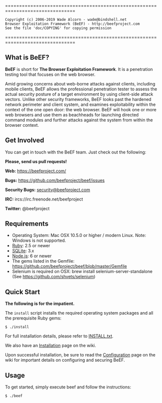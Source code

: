 ===============================================================================

    Copyright (c) 2006-2019 Wade Alcorn - wade@bindshell.net
    Browser Exploitation Framework (BeEF) - http://beefproject.com
    See the file 'doc/COPYING' for copying permission

===============================================================================

What is BeEF?
-------------

__BeEF__ is short for __The Browser Exploitation Framework__. It is a penetration testing tool that focuses on the web browser.

Amid growing concerns about web-borne attacks against clients, including mobile clients, BeEF allows the professional penetration tester to assess the actual security posture of a target environment by using client-side attack vectors. Unlike other security frameworks, BeEF looks past the hardened network perimeter and client system, and examines exploitability within the context of the one open door: the web browser. BeEF will hook one or more web browsers and use them as beachheads for launching directed command modules and further attacks against the system from within the browser context.


Get Involved
------------

You can get in touch with the BeEF team. Just check out the following:


__Please, send us pull requests!__

__Web:__ https://beefproject.com/

__Bugs:__ https://github.com/beefproject/beef/issues

__Security Bugs:__ security@beefproject.com

__IRC:__ ircs://irc.freenode.net/beefproject

__Twitter:__ @beefproject


Requirements
------------

* Operating System: Mac OSX 10.5.0 or higher / modern Linux. Note: Windows is not supported.
* [Ruby](http://ruby-lang.org): 2.5 or newer
* [SQLite](http://sqlite.org): 3.x
* [Node.js](https://nodejs.org): 6 or newer
* The gems listed in the Gemfile: https://github.com/beefproject/beef/blob/master/Gemfile
* Selenium is required on OSX: brew install selenium-server-standalone (See https://github.com/shvets/selenium)


Quick Start
-----------

__The following is for the impatient.__

The `install` script installs the required operating system packages and all the prerequisite Ruby gems:

```
$ ./install
```

For full installation details, please refer to [INSTALL.txt](https://github.com/beefproject/beef/blob/master/INSTALL.txt).

We also have an [Installation](https://github.com/beefproject/beef/wiki/Installation) page on the wiki.

Upon successful installation, be sure to read the [Configuration](https://github.com/beefproject/beef/wiki/Configuration) page on the wiki for important details on configuring and securing BeEF.


Usage
-----

To get started, simply execute beef and follow the instructions:

```
$ ./beef
```
